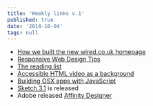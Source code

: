 ```yaml
---
title: 'Weekly links v.1'
published: true
date: '2014-10-04'
tags: null
---
```

- [How we built the new wired.co.uk homepage](http://www.wired.co.uk/news/archive/2014-09/04/building-the-new-wired-website-landing-pages)
- [Responsive Web Design Tips](http://seesparkbox.com/foundry/responsive_web_design_tips)
- [The reading list](http://mrmrs.cc/reading/)
- [Accessible HTML video as a background](http://www.punkchip.com/accessible-html-video-as-a-background/)
- [Building OSX apps with JavaScript](http://tylergaw.com/articles/building-osx-apps-with-js)
- [Sketch 3.1](http://bohemiancoding.tumblr.com/) is released
- Adobe released [Affinity Designer](https://affinity.serif.com/)
